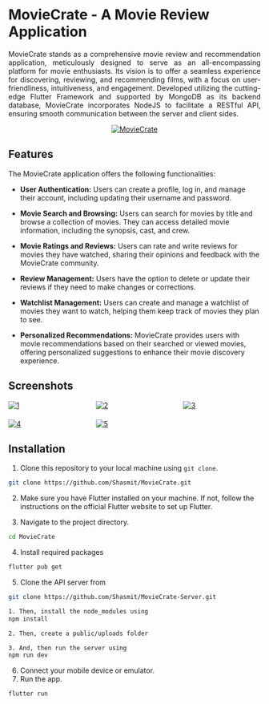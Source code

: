 # MovieCrate - A Movie Review Application

<p align="justify">
  MovieCrate stands as a comprehensive movie review and recommendation application, meticulously designed to serve as an all-encompassing platform for movie enthusiasts. Its vision is to offer a seamless experience for discovering, reviewing, and recommending films, with a focus on user-friendliness, intuitiveness, and engagement. Developed utilizing the cutting-edge Flutter Framework and supported by MongoDB as its backend database, MovieCrate incorporates NodeJS to facilitate a RESTful API, ensuring smooth communication between the server and client sides.
</p>

<p align="center">
  <a href="https://i.ibb.co/cNzVQz4/movie-Crate.png">
    <img src="https://i.ibb.co/cNzVQz4/movie-Crate.png" alt="MovieCrate" border="0">
  </a>
</p>

## Features

The MovieCrate application offers the following functionalities:

- **User Authentication:** Users can create a profile, log in, and manage their account, including updating their username and password.

- **Movie Search and Browsing:** Users can search for movies by title and browse a collection of movies. They can access detailed movie information, including the synopsis, cast, and crew.

- **Movie Ratings and Reviews:** Users can rate and write reviews for movies they have watched, sharing their opinions and feedback with the MovieCrate community.

- **Review Management:** Users have the option to delete or update their reviews if they need to make changes or corrections.

- **Watchlist Management:** Users can create and manage a watchlist of movies they want to watch, helping them keep track of movies they plan to see.

- **Personalized Recommendations:** MovieCrate provides users with movie recommendations based on their searched or viewed movies, offering personalized suggestions to enhance their movie discovery experience.


## Screenshots

<div style="display: grid; grid-template-columns: repeat(3, 1fr); gap: 20px;">
  <a href="https://ibb.co/9N1Yjbp"><img src="https://i.ibb.co/9N1Yjbp/1.png" alt="1" border="0"></a>
  <a href="https://ibb.co/47FV5kD"><img src="https://i.ibb.co/47FV5kD/2.png" alt="2" border="0"></a>
  <a href="https://ibb.co/nnhndK6"><img src="https://i.ibb.co/nnhndK6/3.png" alt="3" border="0"></a>
  <a href="https://ibb.co/X71Z6tW"><img src="https://i.ibb.co/X71Z6tW/4.png" alt="4" border="0"></a>
  <a href="https://ibb.co/LQB2Bdh"><img src="https://i.ibb.co/LQB2Bdh/5.png" alt="5" border="0"></a>
</div>


## Installation

1. Clone this repository to your local machine using `git clone`.

```bash
git clone https://github.com/Shasmit/MovieCrate.git

```

2. Make sure you have Flutter installed on your machine. If not, follow the instructions on the official Flutter website to set up Flutter.

3. Navigate to the project directory.

```bash
cd MovieCrate
```

4. Install required packages

```bash
flutter pub get
```

5. Clone the API server from
```bash
git clone https://github.com/Shasmit/MovieCrate-Server.git

1. Then, install the node_modules using
npm install

2. Then, create a public/uploads folder

3. And, then run the server using
npm run dev
```

6. Connect your mobile device or emulator.
7. Run the app.

```bash
flutter run
```


